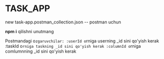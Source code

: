 # TASK_APP

new task-app.postman_collection.json -- postman uchun

**npm i** qilishni unutmang

Postmandagi o`zgaruvchilar:
:userId o`rniga userning _id sini qo'yish kerak
:taskId o`rniga taskning _id sini qo'yish kerak
:columnId o`rniga comlumnning _id sini qo'yish kerak

